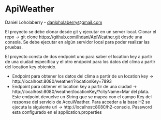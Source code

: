 # ApiWeather

Daniel Loholaberry - danloholaberry@gmail.com

El proyecto se debe clonar desde git y ejecutar en un server local.
Clonar el repo -> git clone https://github.com/lhdani/ApiWeather.git desde una consola.
Se debe ejecutar en algún servidor local para poder realizar las pruebas.

El proyecto consta de dos endpoint uno para saber el location key a partir de una ciudad especifica y el otro endpoint para los datos del clima a partir del location key obtenido.
* Endpoint para obtener los datos del clima a partir de un location key -> http://localhost:8080/weather/?locationKey=7893
* Endpoint para obtener el location key a partir de una ciudad -> http://localhost:8080/weather/locationKey/?cityName=Mar del plata. Este endpoint devuelve un String que se mapea con el campo Key del response del servicio de AccuWeather.
Para acceder a la base H2 se ejecuta la siguiente url -> http://localhost:8080/h2-console. Password esta configurado en el application.properties
